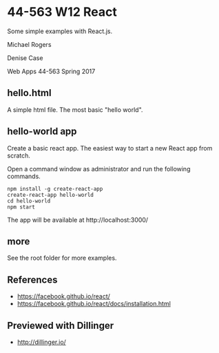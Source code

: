 # 44-563 W12 React

Some simple examples with React.js.

Michael Rogers

Denise Case

Web Apps 44-563 Spring 2017

## hello.html

A simple html file. The most basic "hello world".

## hello-world app

Create a basic react app. The easiest way to start a new React app from scratch.

Open a command window as administrator and run the following commands.

```
npm install -g create-react-app
create-react-app hello-world
cd hello-world
npm start
```

The app will be available at http://localhost:3000/

## more

See the root folder for more examples.

## References

- https://facebook.github.io/react/
- https://facebook.github.io/react/docs/installation.html

## Previewed with Dillinger

- http://dillinger.io/